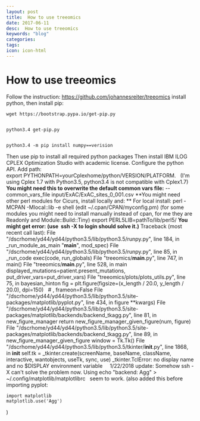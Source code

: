 ```yaml
---
layout: post
title:  How to use treeomics
date: 2017-06-11
desc:  How to use treeomics
keywords: "blog"
categories: 
tags: 
icon: icon-html
---
```


# How to use treeomics

Follow the instruction: https://github.com/johannesreiter/treeomics install python, then install pip: 
    
    
    wget https://bootstrap.pypa.io/get-pip.py
    
    
    python3.4 get-pip.py
    
    
    python3.4 -m pip install numpy==verision

Then use pip to install all required python packages Then install IBM ILOG CPLEX Optimization Studio with academic license. Configure the python API. Add path: export PYTHONPATH=yourCplexhome/python/VERSION/PLATFORM.   (I'm using Cplex 1.7 with Python3.5, python3.4 is not compatible with Cplex1.7)   **You might need this to overwrite the default common vars file:** \--common_vars_file input/ExAC/ExAC_sites_0_001.csv **You might need other perl modules for Cicurs, install locally and: ** For local install: perl -MCPAN -Mlocal::lib -e shell (edit ~/.cpan/CPAN/myconfig.pm) (for some modules you might need to install manually instead of cpan, for me they are Readonly and Module::Build::Tiny) export PERL5LIB=pathTo/lib/perl5/ **You might get error: (use  ssh -X to login should solve it.)** Traceback (most recent call last): File "/dscrhome/yd44/yd44/python3.5/lib/python3.5/runpy.py", line 184, in _run_module_as_main "__main__", mod_spec) File "/dscrhome/yd44/yd44/python3.5/lib/python3.5/runpy.py", line 85, in _run_code exec(code, run_globals) File "treeomics/__main__.py", line 747, in <module> main() File "treeomics/__main__.py", line 528, in main displayed_mutations=patient.present_mutations, put_driver_vars=put_driver_vars) File "treeomics/plots/plots_utils.py", line 75, in bayesian_hinton fig = plt.figure(figsize=(x_length / 20.0, y_length / 20.0), dpi=150)   # , frameon=False File "/dscrhome/yd44/yd44/python3.5/lib/python3.5/site-packages/matplotlib/pyplot.py", line 434, in figure **kwargs) File "/dscrhome/yd44/yd44/python3.5/lib/python3.5/site-packages/matplotlib/backends/backend_tkagg.py", line 81, in new_figure_manager return new_figure_manager_given_figure(num, figure) File "/dscrhome/yd44/yd44/python3.5/lib/python3.5/site-packages/matplotlib/backends/backend_tkagg.py", line 89, in new_figure_manager_given_figure window = Tk.Tk() File "/dscrhome/yd44/yd44/python3.5/lib/python3.5/tkinter/__init__.py", line 1868, in __init__ self.tk = _tkinter.create(screenName, baseName, className, interactive, wantobjects, useTk, sync, use) _tkinter.TclError: no display name and no $DISPLAY environment variable     1/22/2018 update: Somehow ssh -X can't solve the problem now. Using echo "backend: Agg" > ~/.config/matplotlib/matplotlibrc   seem to work. (also added this before importing pyplot: 
    
    
    import matplotlib
    matplotlib.use('Agg')

)
